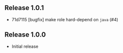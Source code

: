 ## Release 1.0.1

* 71d7115 [bugfix] make role hard-depend on `java` (#4)

## Release 1.0.0

* Initial release
